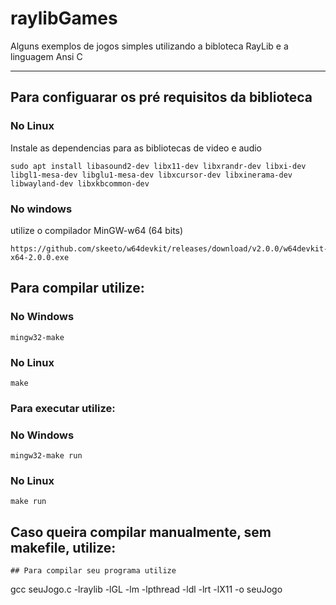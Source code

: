 # raylibGames
Alguns exemplos de jogos simples utilizando a bibloteca RayLib e a linguagem Ansi C


---
## Para configuarar os pré requisitos da biblioteca 

### No Linux
Instale as dependencias para as bibliotecas de video e audio
```
sudo apt install libasound2-dev libx11-dev libxrandr-dev libxi-dev libgl1-mesa-dev libglu1-mesa-dev libxcursor-dev libxinerama-dev libwayland-dev libxkbcommon-dev
```

### No windows 
utilize o compilador MinGW-w64 (64 bits)
```
https://github.com/skeeto/w64devkit/releases/download/v2.0.0/w64devkit-x64-2.0.0.exe
```


## Para compilar utilize:

### No Windows
```
mingw32-make
```
### No Linux
```
make
```

### Para executar utilize:

### No Windows
```
mingw32-make run
```
### No Linux
```
make run
```

## Caso queira compilar manualmente, sem makefile, utilize:
```
## Para compilar seu programa utilize
```
gcc seuJogo.c -lraylib -lGL -lm -lpthread -ldl -lrt -lX11 -o seuJogo
```
